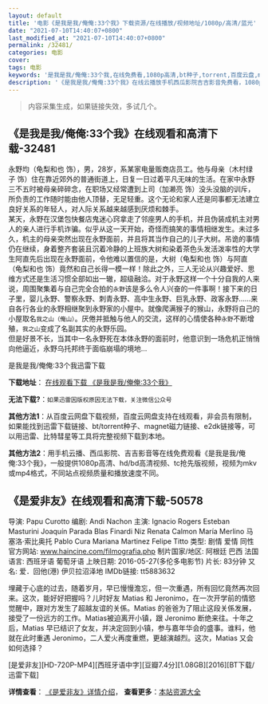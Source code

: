 ```yaml
---
layout: default
title: '电影《是我是我/俺俺:33个我》下载资源/在线播放/视频地址/1080p/高清/蓝光'
date: "2021-07-10T14:40:07+0800"
last_modified_at: "2021-07-10T14:40:07+0800"
permalink: /32481/
categories: 电影
cover:
tags: 电影
keywords: '是我是我/俺俺:33个我,在线免费看,1080p高清,bt种子,torrent,百度云盘,magnet,磁力链,迅雷下载资源'
description: '《是我是我/俺俺:33个我》在线云播放手机西瓜影院吉吉影音免费看，1080p高清bd/hd未删减完整版和tc抢先枪版，mkv/mp4格式，附带bt/torrent种子、magnet/磁力链、百度云盘、网盘资源迅雷下载链接'
---
```


>内容采集生成，如果链接失效，多试几个。


## 《是我是我/俺俺:33个我》在线观看和高清下载-32481

永野均（龟梨和也 饰），男，28岁，系某家电量贩商店员工。他与母亲（木村绿子 饰）住在靠近郊外的普通街道上，日复一日过着平凡无味的生活。在家中永野三不五时被母亲碎碎念，在职场又经常遭到上司（加濑亮 饰）没头没脑的训斥，所负责的工作随时能由他人顶替，无足轻重。这个无论和家人还是同事都无法建立良好关系的年轻人，对人际关系越来越感到厌烦和棘手。<br />某天，永野在汉堡包快餐店鬼迷心窍拿走了邻座男人的手机，并且伪装成机主对男人的亲人进行手机诈骗。似乎从这一天开始，奇怪而搞笑的事情相继发生。未过多久，机主的母亲突然出现在永野面前，并且将其当作自己的儿子大树。吊诡的事情仍在继续，身着整齐套装且沉着冷静的上班族大树和染着茶色头发活泼率性的大学生阿直先后出现在永野面前，令他难以置信的是，大树（龟梨和也 饰）与阿直（龟梨和也 饰）竟然和自己长得一模一样！除此之外，三人无论从兴趣爱好、思维方式还是生活习惯全部如出一辙，超级融洽。对于永野这样一个十分自我的人来说，周围聚集着与自己完全合拍的`永野`该是多么令人兴奋的一件事啊！接下来的日子里，婴儿永野、警察永野、刺青永野、高中生永野、巨乳永野、政客永野&hellip;…来自各行各业的永野相继聚到永野家的小屋中。就像爬满猴子的猴山，永野将自己的小屋取名`我之山（俺山）`。厌倦并抵触与他人的交流，这样的心情使各种`永野`不断增殖，`我之山`变成了名副其实的永野乐园。<br />但是好景不长，当其中一名永野死在本体永野的面前时，他意识到一场危机正悄悄向他逼近，永野乌托邦终于面临崩塌的境地&hellip;


是我是我/俺俺:33个我迅雷下载

**下载地址**： [在线观看下载 《是我是我/俺俺:33个我》](https://www.993dy.com//vod-detail-id-16270.html) 


**无法下载?**：`如果迅雷因版权原因无法下载，关注微信公众号 `

**其他方法1**：从百度云网盘下载视频，百度云网盘支持在线观看，非会员有限制，如果能找到迅雷下载链接、bt/torrent种子、magnet磁力链接、e2dk链接等，可以用迅雷、比特彗星等工具将完整视频下载到本地。

**其他方法2**：用手机云播、西瓜影院、吉吉影音等在线免费观看《是我是我/俺俺:33个我》，一般提供1080p高清、hd/bd高清视频、tc抢先版视频，视频为mkv或mp4格式，不同站点视频质量和播放速度不同。


## 《是爱非友》在线观看和高清下载-50578

导演: Papu Curotto 编剧: Andi Nachon 主演: Ignacio Rogers Esteban Masturini Joaquín Parada Blas Finardi Niz Renata Calmon María Merlino 马塞洛·索比奥托 Pablo Cura Mariana Martinez Felipe Titto 类型: 剧情 爱情 同性 官方网站: www.haincine.com/filmografia.php 制片国家/地区: 阿根廷 巴西 法国 语言: 西班牙语 葡萄牙语 上映日期: 2016-05-27(多伦多电影节) 片长: 83分钟 又名: 爱．回他(港) 伊贝拉沼泽地 IMDb链接: tt5883632

埋藏于心底的过去，随着岁月，早已慢慢澹忘，但一次重遇，所有回忆竟然再次回来。这次，能好好把握吗？儿时好友 Matias 和 Jeronimo，在一次开学前的情慾觉醒中，跟对方发生了超越友谊的关係。Matias 的爸爸为了阻止这段关係发展，接受了一份远方的工作。Matias被迫离开小镇，跟 Jeronimo 断绝来往。十年之后，Matias 早已结识了女友，并决定回到小镇，参与嘉年华会的盛事。谁料，他就在此时重遇 Jeronimo，二人爱火再度重燃，更越演越烈。这次，Matias 又会如何选择？


[是爱非友][HD-720P-MP4][西班牙语中字][豆瓣7.4分][1.08GB][2016][BT下载/迅雷下载]

**详情查看**： [《是爱非友》详情介绍](/movie/50578/)， **查看更多**：[本站资源大全](/movie/t/all/)


